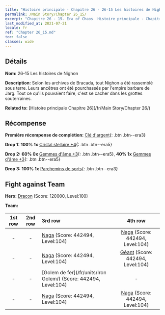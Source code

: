 ```yaml
---
title: "Histoire principale - Chapitre 26 - 26-15 Les histoires de Nighon"
permalink: /Main Story/Chapter 26_15/
excerpt: "Chapitre 26 - 15. Era of Chaos  Histoire principale - Chapitre 26_15. 26-15 Les histoires de Nighon"
last_modified_at: 2021-07-21
locale: fr
ref: "Chapter 26_15.md"
toc: false
classes: wide
---
```


## Détails

 **Nom:** 26-15 Les histoires de Nighon

 **Description:** Selon les archives de Bracada, tout Nighon a été rassemblé sous terre. Leurs ancêtres ont été pourchassés par l'empire barbare de Jarg. Tout ce qu'ils pouvaient faire, c'est se cacher dans les grottes souterraines.

 **Related to:** [Histoire principale Chapitre 26](/fr/Main Story/Chapter 26/)

## Récompense

 **Première récompense de complétion:** [Clé d'argent](/ItemsFR/con_693/){: .btn .btn--era3}

 **Drop 1:** **100% 1x** [Cristal stellaire +4](/ItemsFR/mat_94/){: .btn .btn--era5}

 **Drop 2:** **60% 0x** [Gemmes d'âme +3](/ItemsFR/mat_86/){: .btn .btn--era5}, **40% 1x** [Gemmes d'âme +3](/ItemsFR/mat_86/){: .btn .btn--era5}

 **Drop 3:** **100% 1x** [Parchemins de sorts](/ItemsFR/con_694/){: .btn .btn--era3}


## Fight against Team
 **Hero:** [Dracon](/fr/heroes/Dracon/) (Score: 120000, Level:100)

 **Team:**


  | 1st row | 2nd row | 3rd row | 4th row |
  |:----:|:----:|:----|:----:|
  | - | - | [Naga](/fr/units/Naga/) (Score: 442494, Level:104)  | [Naga](/fr/units/Naga/) (Score: 442494, Level:104)  |
  | - | - | [Naga](/fr/units/Naga/) (Score: 442494, Level:104)  | [Géant](/fr/units/Giant/) (Score: 442494, Level:104)  |
  | - | - | [Golem de fer](/fr/units/Iron Golem/) (Score: 442494, Level:104)  | - |
  | - | - | [Naga](/fr/units/Naga/) (Score: 442494, Level:104)  | [Naga](/fr/units/Naga/) (Score: 442494, Level:104)  |


